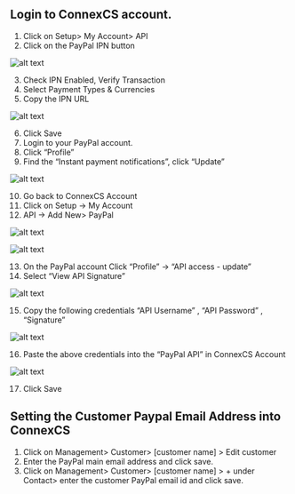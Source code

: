 
## Login to ConnexCS account.

1.	Click on Setup> My Account> API
2.	Click on the PayPal IPN button 


![alt text][paypal-2]

3.	Check IPN Enabled, Verify Transaction
4.	Select Payment Types & Currencies
5.	Copy the IPN URL

![alt text][paypal-5]

6.	Click Save
7.	Login to your PayPal account.
8.	Click “Profile”
9.	Find the “Instant payment notifications”, click “Update”

![alt text][paypal-3]
 
10.	Go back to ConnexCS Account 
11.	Click on Setup -> My Account
12.	API -> Add New> PayPal

![alt text][paypal-12]

![alt text][paypal-6]

13.	On the PayPal account Click “Profile”  ->  “API  access   -  update”
14.	Select “View API Signature”
 
![alt text][paypal-8] 
 
15.	Copy the following credentials
“API Username” , “API Password” , “Signature”
 
![alt text][paypal-9] 
 
16.	Paste the above credentials  into the “PayPal API” in ConnexCS Account

![alt text][paypal-16]

17.	Click Save


## Setting the Customer Paypal Email Address into ConnexCS

1.	Click on Management> Customer> [customer name] > Edit customer
2.	Enter the PayPal main email address and click save.
3.	Click on Management> Customer> [customer name] > + under Contact> enter the customer PayPal email id and click save.


[paypal-3]: https://raw.githubusercontent.com/digipigeon/connexcs-user-docs/master/img/paypal-3.png "Paypal-3"
[paypal-6]: https://raw.githubusercontent.com/digipigeon/connexcs-user-docs/master/img/paypal-6.png "Paypal-6"
[paypal-8]: https://raw.githubusercontent.com/digipigeon/connexcs-user-docs/master/img/paypal-8.png "Paypal-8"
[paypal-9]: https://raw.githubusercontent.com/digipigeon/connexcs-user-docs/master/img/paypal-9.png "Paypal-9"


[paypal-2]: https://raw.githubusercontent.com/digipigeon/connexcs-user-docs/master/img/paypal-2.png "Paypal-2"
[paypal-5]: https://raw.githubusercontent.com/digipigeon/connexcs-user-docs/master/img/paypal-5.png "Paypal-5"
[paypal-12]: https://raw.githubusercontent.com/digipigeon/connexcs-user-docs/master/img/paypal-12.png "Paypal-12"
[paypal-16]: https://raw.githubusercontent.com/digipigeon/connexcs-user-docs/master/img/paypal-16.png "Paypal-16"

